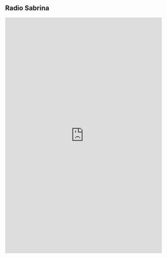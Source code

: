 ## Radio Sabrina


<iframe src="https://open.spotify.com/embed/playlist/70keNrkAg8OnNZq7BIQGs9?utm_source=generator" width="100%" height="760" frameBorder="0" allowfullscreen="true" allow="autoplay; clipboard-write; encrypted-media; fullscreen; picture-in-picture; shuffle"></iframe>
